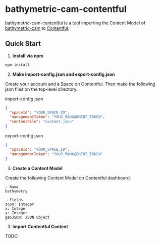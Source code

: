 # bathymetric-cam-contentful

bathymetric-cam-contentful is a tool importing the Content Model of [bathymetric-cam](https://github.com/bathymetric-cam) to [Contentful](https://www.contentful.com).

## Quick Start

1. **Install via npm**

```bash
npm install
```

2. **Make import-config.json and export-config.json**

Create your account and a Space on Contentful.
Then make the following json files on the top-level directory.

import-config.json
```json
{
  "spaceId": "YOUR_SPACE_ID",
  "managementToken": "YOUR_MANAGEMENT_TOKEN",
  "contentFile": "content.json"
}
```

export-config.json
```json
{
  "spaceId": "YOUR_SPACE_ID",
  "managementToken": "YOUR_MANAGEMENT_TOKEN"
}
```

3. **Create a Content Model**

Create the following Content Model on Contentful dashboard.

```
- Name
bathymetry

- Fields
zoom: Integer
x: Integer
y: Integer
geoJSON: JSON Object
```

3. **Import Contentful Content**

TODO